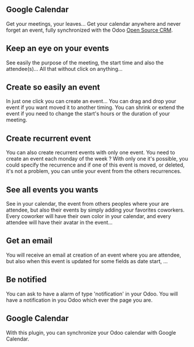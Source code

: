 Google Calendar
---------------

Get your meetings, your leaves... Get your calendar anywhere and never
forget an event, fully synchronized with the Odoo <a href="https://www.odoo.com/page/crm">Open Source CRM</a>.

Keep an eye on your events
--------------------------

See easily the purpose of the meeting, the start time and also the
attendee(s)... All that without click on anything...

Create so easily an event
-------------------------

In just one click you can create an event...  You can drag and drop your event
if you want moved it to another timing.  You can shrink or extend the event if
you need to change the start's hours or the duration of your meeting.

Create recurrent event
----------------------

You can also create recurrent events with only one event.  You need to create
an event each monday of the week ? With only one it's possible, you could
specify the recurrence and if one of this event is moved, or deleted, it's not
a problem, you can untie your event from the others recurrences.

See all events you wants
------------------------

See in your calendar, the event from others peoples where your are attendee,
but also their events by simply adding your favorites coworkers.  Every
coworker will have their own color in your calendar, and every attendee will
have their avatar in the event...

Get an email
------------

You will receive an email at creation of an event where you are attendee, but
also when this event is updated for some fields as date start, ...

Be notified
-----------

You can ask to have a alarm of type 'notification' in your Odoo.  You will have
a notification in you Odoo which ever the page you are.

Google Calendar
---------------

With this plugin, you can synchronize your Odoo calendar with Google Calendar.

